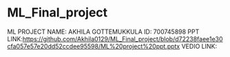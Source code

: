 # ML_Final_project
ML PROJECT
NAME: AKHILA GOTTEMUKKULA
ID: 700745898
PPT LINK:https://github.com/Akhila0129/ML_Final_project/blob/d72238faee1e30cfa057e57e20dd52ccdee95598/ML%20project%20ppt.pptx
VEDIO LINK:
